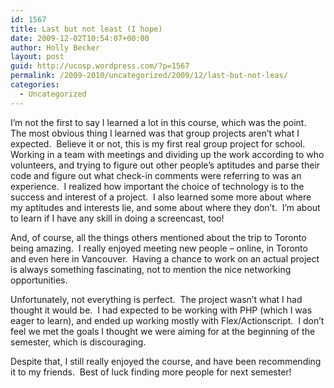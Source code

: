 ```yaml
---
id: 1567
title: Last but not least (I hope)
date: 2009-12-02T10:54:07+00:00
author: Holly Becker
layout: post
guid: http://ucosp.wordpress.com/?p=1567
permalink: /2009-2010/uncategorized/2009/12/last-but-not-leas/
categories:
  - Uncategorized
---
```

I&#8217;m not the first to say I learned a lot in this course, which was the point.  The most obvious thing I learned was that group projects aren&#8217;t what I expected.  Believe it or not, this is my first real group project for school.  Working in a team with meetings and dividing up the work according to who volunteers, and trying to figure out other people&#8217;s aptitudes and parse their code and figure out what check-in comments were referring to was an experience.  I realized how important the choice of technology is to the success and interest of a project.  I also learned some more about where my aptitudes and interests lie, and some about where they don&#8217;t.  I&#8217;m about to learn if I have any skill in doing a screencast, too!

And, of course, all the things others mentioned about the trip to Toronto being amazing.  I really enjoyed meeting new people &#8211; online, in Toronto and even here in Vancouver.  Having a chance to work on an actual project is always something fascinating, not to mention the nice networking opportunities.

Unfortunately, not everything is perfect.  The project wasn&#8217;t what I had thought it would be.  I had expected to be working with PHP (which I was eager to learn), and ended up working mostly with Flex/Actionscript.  I don&#8217;t feel we met the goals I thought we were aiming for at the beginning of the semester, which is discouraging.

Despite that, I still really enjoyed the course, and have been recommending it to my friends.  Best of luck finding more people for next semester!